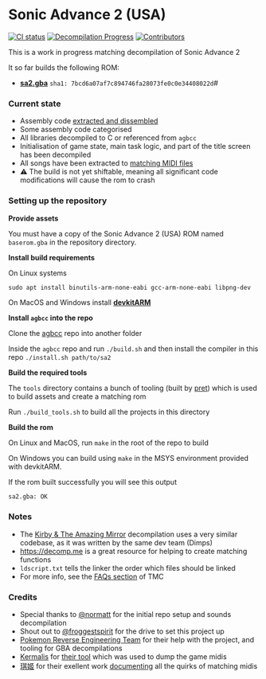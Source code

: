 # Sonic Advance 2 (USA)
[![CI status][ci-badge]][ci-status-link] [![Decompilation Progress][progress-badge]][progress-link] [![Contributors][contributors-badge]][contributors-link]

[ci-status-link]: https://github.com/freshollie/sa2/actions/workflows/build.yml
[ci-badge]: https://github.com/freshollie/sa2/actions/workflows/build.yml/badge.svg

[progress-link]: https://github.com/freshollie/sa2
[progress-badge]: https://img.shields.io/endpoint?url=https://freshollie.github.io/sa2/reports/progress-sa2-shield.json

[contributors-link]: https://github.com/freshollie/sa2/graphs/contributors
[contributors-badge]: https://img.shields.io/github/contributors/freshollie/sa2

This is a work in progress matching decompilation of Sonic Advance 2

It so far builds the following ROM:
* [**sa2.gba**](https://datomatic.no-intro.org/index.php?page=show_record&s=23&n=0890) `sha1: 7bcd6a07af7c894746fa28073fe0c0e34408022d`#

### Current state

- Assembly code [extracted and dissembled](./asm/)
- Some assembly code categorised
- All libraries decompiled to C or referenced from `agbcc`
- Initialisation of game state, main task logic, and part of the title screen has been decompiled
- All songs have been extracted to [matching MIDI files](./sound/songs/midi)
- :warning: The build is not yet shiftable, meaning all significant code modifications will cause the rom to crash

### Setting up the repository

**Provide assets**

You must have a copy of the Sonic Advance 2 (USA) ROM named `baserom.gba` in the repository directory.

**Install build requirements**

On Linux systems
```
sudo apt install binutils-arm-none-eabi gcc-arm-none-eabi libpng-dev
```

On MacOS and Windows install [**devkitARM**](http://devkitpro.org/wiki/Getting_Started/devkitARM)

**Install `agbcc` into the repo**

Clone the [agbcc](https://github.com/pret/agbcc) repo into another folder

Inside the `agbcc` repo and run `./build.sh` and then install the compiler in this repo `./install.sh path/to/sa2`

**Build the required tools**

The `tools` directory contains a bunch of tooling (built by [pret](https://github.com/pret)) which is used to build assets and create a matching rom

Run `./build_tools.sh` to build all the projects in this directory

**Build the rom**

On Linux and MacOS, run `make` in the root of the repo to build

On Windows you can build using `make` in the MSYS environment provided with devkitARM.

If the rom built successfully you will see this output

```bash
sa2.gba: OK
```

### Notes

- The [Kirby & The Amazing Mirror](https://github.com/jiangzhengwenjz/katam/) decompilation uses a very similar codebase, as it was written by the same dev team (Dimps)
- https://decomp.me is a great resource for helping to create matching functions
- `ldscript.txt` tells the linker the order which files should be linked
- For more info, see the [FAQs section](https://zelda64.dev/games/tmc) of TMC

### Credits

- Special thanks to [@normatt](https://github.com/normatt) for the initial repo setup and sounds decompilation
- Shout out to [@froggestspirit](https://github.com/froggestspirit) for the drive to set this project up
- [Pokemon Reverse Engineering Team](https://github.com/pret) for their help with the project, and tooling for GBA decompilations
- [Kermalis](https://github.com/Kermalis) for [their tool](https://github.com/Kermalis/VGMusicStudio) which was used to dump the game midis
- [琪姬](https://github.com/laqieer) for their exellent work [documenting](https://github.com/FireEmblemUniverse/fireemblem8u/pull/137) all the quirks of matching midis
